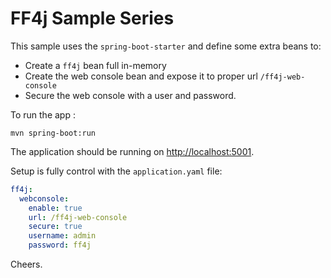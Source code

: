 # FF4j Sample Series

This sample uses the `spring-boot-starter` and define some extra beans to:
- Create a `ff4j` bean full in-memory
- Create the web console bean and expose it to proper url `/ff4j-web-console`
- Secure the web console with a user and password.

To run the app :
```
mvn spring-boot:run
```

The application should be running on [http://localhost:5001](http://localhost:5001).

Setup is fully control with the `application.yaml` file:

```yaml
ff4j:
  webconsole:
    enable: true
    url: /ff4j-web-console
    secure: true
    username: admin
    password: ff4j

```

Cheers.